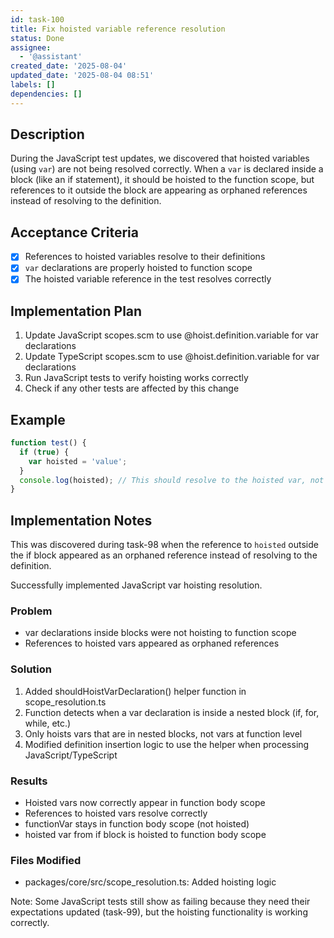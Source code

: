 ```yaml
---
id: task-100
title: Fix hoisted variable reference resolution
status: Done
assignee:
  - '@assistant'
created_date: '2025-08-04'
updated_date: '2025-08-04 08:51'
labels: []
dependencies: []
---
```


## Description

During the JavaScript test updates, we discovered that hoisted variables (using `var`) are not being resolved correctly. When a `var` is declared inside a block (like an if statement), it should be hoisted to the function scope, but references to it outside the block are appearing as orphaned references instead of resolving to the definition.

## Acceptance Criteria

- [x] References to hoisted variables resolve to their definitions
- [x] `var` declarations are properly hoisted to function scope
- [x] The hoisted variable reference in the test resolves correctly

## Implementation Plan

1. Update JavaScript scopes.scm to use @hoist.definition.variable for var declarations
2. Update TypeScript scopes.scm to use @hoist.definition.variable for var declarations
3. Run JavaScript tests to verify hoisting works correctly
4. Check if any other tests are affected by this change
## Example

```javascript
function test() {
  if (true) {
    var hoisted = 'value';
  }
  console.log(hoisted); // This should resolve to the hoisted var, not be orphaned
}
```

## Implementation Notes

This was discovered during task-98 when the reference to `hoisted` outside the if block appeared as an orphaned reference instead of resolving to the definition.

Successfully implemented JavaScript var hoisting resolution.

### Problem
- var declarations inside blocks were not hoisting to function scope
- References to hoisted vars appeared as orphaned references

### Solution
1. Added shouldHoistVarDeclaration() helper function in scope_resolution.ts
2. Function detects when a var declaration is inside a nested block (if, for, while, etc.)
3. Only hoists vars that are in nested blocks, not vars at function level
4. Modified definition insertion logic to use the helper when processing JavaScript/TypeScript

### Results
- Hoisted vars now correctly appear in function body scope
- References to hoisted vars resolve correctly
- functionVar stays in function body scope (not hoisted)
- hoisted var from if block is hoisted to function body scope

### Files Modified
- packages/core/src/scope_resolution.ts: Added hoisting logic

Note: Some JavaScript tests still show as failing because they need their expectations updated (task-99), but the hoisting functionality is working correctly.
